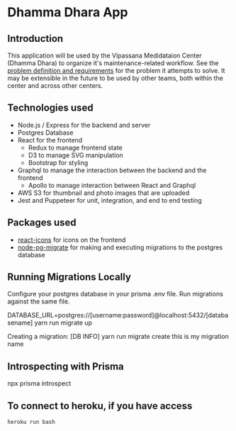 # Dhamma Dhara App

## Introduction
This application will be used by the Vipassana Medidataion Center (Dhamma Dhara) to organize it's maintenance-related workflow. See the [problem definition and requirements](./problem_definition_and_requirements.md) for the problem it attempts to solve. It may be extensible in the future to be used by other teams, both within the center and across other centers.

## Technologies used
- Node.js / Express for the backend and server
- Postgres Database
- React for the frontend
  - Redux to manage frontend state
  - D3 to manage SVG manipulation
  - Bootstrap for styling
- Graphql to manage the interaction between the backend and the frontend
  - Apollo to manage interaction between React and Graphql
- AWS S3 for thumbnail and photo images that are uploaded
- Jest and Puppeteer for unit, integration, and end to end testing

## Packages used
- [react-icons](https://react-icons.github.io/react-icons/) for icons on the frontend
- [node-pg-migrate](https://github.com/salsita/node-pg-migrate) for making and executing migrations to the postgres database

## Running Migrations Locally

Configure your postgres database in your prisma .env file. Run migrations against the same file. 

DATABASE_URL=postgres://[username:password]@localhost:5432/[databasename] yarn run migrate up

Creating a migration: [DB INFO] yarn run migrate create this is my migration name

## Introspecting with Prisma
npx prisma introspect

## To connect to heroku, if you have access

`heroku run bash`
